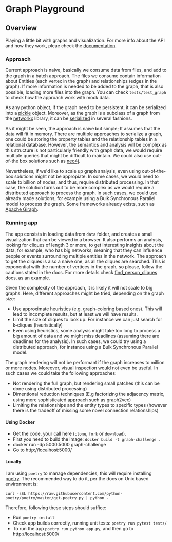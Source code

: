 # Graph Playground

## Overview

Playing a little bit with graphs and visualization. For more info about the API and how they work, pleae check the [documentation](https://dpalmasan.github.io/graph-tools-playground).

### Approach

Current approach is naive, basically we consume data from files, and add to the graph in a batch approach. The files we consume contain information about Entities (each vertex in the graph) and relationships (edges in the graph). If more information is needed to be added to the graph, that is also possible, loading more files into the graph. You can check `tests/test_graph` to check how the approach work with mock data. 

As any python object, if the graph need to be persistent, it can be serialized into a [pickle](https://docs.python.org/3/library/pickle.html) object. Moreover, as the graph is a subclass of a graph from the [networkx](https://networkx.org/) library, it can be [serialized](https://networkx.org/documentation/stable/reference/readwrite/index.html) in several fashions.

As it might be seen, the approach is naive but simple; It assumes that the data will fit in memory. There are multiple approaches to serialize a graph, one could be storing the property tables and the relationship tables in a relational database. However, the semantics and analysis will be complex as this structure is not particularly friendly with graph data, we would require multiple queries that might be difficult to maintain. We could also use out-of-the box solutions such as [neo4j](https://neo4j.com/).

Nevertheless, if we'd like to scale up graph analysis, even using out-of-the-box solutions might not be appropiate. In some cases, we would need to scale to billion of nodes, and thus, require distributed processing. In that case, the solution turns out to be more complex as we would require a distributed approach to process the graph. In such cases, we could use already made solutions, for example using a Bulk Synchronous Parallel model to process the graph. Some frameworks already exists, such as [Apache Giraph](https://giraph.apache.org/).


### Running app

The app consists in loading data from `data` folder, and creates a small visualization that can be viewed in a browser. It also performs an analysis, looking for cliques of length 3 or more, to get interesting insights about the data, for example, who has big networks; meaning that they can influence people or events surrounding multiple entities in the network. The approach to get the cliques is also a naive one, as all the cliques are  searched. This is exponential with the number of vertices in the graph, so please, follow the cautions stated in the docs. For more details check [find_person_cliques](https://dpalmasan.github.io/graph-tools-playground/api_reference/graph.html#graph_tools_playground.graph.ChallengeGraph.find_person_cliques) docs, as an example.

Given the complexity of the approach, it is likely it will not scale to big graphs. Here, different approaches might be tried, depending on the graph size:

* Use approximate heuristics (e.g. graph-coloring based ones). This will lead to incomplete results, but at least we will have results.
* Limit the size of cliques to look up. For instance we can just search for k-cliques (heuristically)
* Even using heuristics, some analysis might take too long to process a big amount of data and we might miss deadlines (assuming there are deadlines for the analysis). In such cases, we could try using a distributed approach, for instance using a Bulk Synchronous Parallel model.

The graph rendering will not be performant if the graph increases to million or more nodes. Moreover, visual inspection would not even be useful. In such cases we could take the following approaches:

* Not rendering the full graph, but rendering small patches (this can be done using distributed processing)
* Dimentional reduction techniques (E.g factorizing the adjacency matrix, using more sophisticated approach such as graph2vec)
* Limiting the relationships and the entity types to specific types (however there is the tradeoff of missing some novel connection relationships)

#### Using Docker

* Get the code, your call here (`clone`, `fork` or `download`).
* First you need to build the image: `docker build -t graph-challenge .`
* docker run -dp 5000:5000 graph-challenge
* Go to http://localhost:5000/

#### Locally

I am using `poetry` to manage dependencies, this will require installing [poetry](https://python-poetry.org/). The recommended way to do it, per the docs on Unix based environment is:

`curl -sSL https://raw.githubusercontent.com/python-poetry/poetry/master/get-poetry.py | python -`

Therefore, following these steps should suffice:

* Run `poetry install`
* Check app builds correctly, running unit tests: `poetry run pytest tests/`
* To run the app `poetry run python app.py`, and then go to http://localhost:5000/
